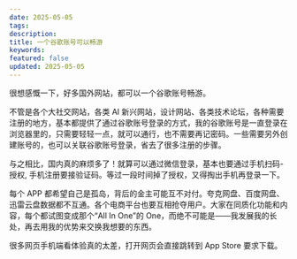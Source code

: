 ```yaml
---
date: 2025-05-05
tags: 
description: 
title: 一个谷歌账号可以畅游
keywords: 
featured: false
updated: 2025-05-05
---
```

很想感慨一下，好多国外网站，都可以一个谷歌账号畅游。

不管是各个大社交网站，各类 AI 新兴网站，设计网站、各类技术论坛，各种需要注册的地方，基本都提供了通过谷歌账号登录的方式，我的谷歌账号是一直登录在浏览器里的，只需要轻轻一点，就可以通行，也不需要再记密码。一些需要另外创建账号的，也可以关联谷歌账号登录，省去了很多注册的步骤。

与之相比，国内真的麻烦多了！就算可以通过微信登录，基本也要通过手机扫码-授权, 手机注册要接验证码。等过一段时间掉了授权，又得掏出手机再登录一下。

每个 APP 都希望自己是孤岛，背后的金主可能互不对付。夸克网盘、百度网盘、迅雷云盘数据都不互通。各个电商平台也要互相抢夺用户。大家在同质化功能和内容，每个都试图变成那个“All In One”的 One，而绝不可能是——我发展我的长处，再去用我的优势来交换我想要的东西。

很多网页手机端看体验真的太差，打开网页会直接跳转到 App Store 要求下载。